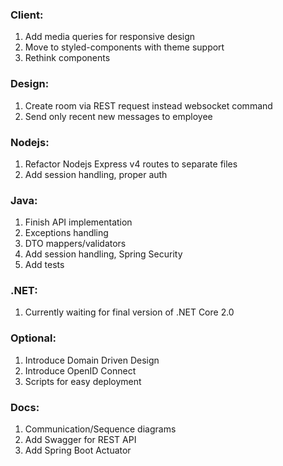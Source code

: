 ### Client:
1. Add media queries for responsive design
2. Move to styled-components with theme support
3. Rethink components

### Design:
1. Create room via REST request instead websocket command
2. Send only recent new messages to employee

### Nodejs:
1. Refactor Nodejs Express v4 routes to separate files 
2. Add session handling, proper auth

### Java:
1. Finish API implementation
2. Exceptions handling
3. DTO mappers/validators
4. Add session handling, Spring Security
5. Add tests

### .NET:
1. Currently waiting for final version of .NET Core 2.0

### Optional:
1. Introduce Domain Driven Design
2. Introduce OpenID Connect
3. Scripts for easy deployment

### Docs:
1. Communication/Sequence diagrams
2. Add Swagger for REST API 
3. Add Spring Boot Actuator